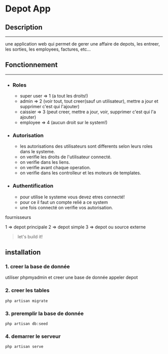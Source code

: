 # Depot App

## Description
---
 une application web qui permet de gerer une affaire de depots, les entreer, les sorties, les employees, factures, etc...

## Fonctionnement
---

- ### Roles

    - super user => 1   (a tout les droits!)
    - admin      => 2   (voir tout, tout creer(sauf un utilisateur), mettre a jour et supprimer c'est qui l'ajouter)
    - caissier   => 3   (peut creer, mettre a jour, voir, supprimer c'est qui l'a ajouter)
    - employee   => 4   (aucun droit sur le system!)

- ### Autorisation

    - les autorisations des utilisateurs sont differents selon leurs roles dans le systeme. 
    - on verifie les droits de l'utilisateur connecté.
    - on verifie dans les liens.
    - on verifie avant chaque operation.
    - on verifie dans les controlleur et les moteurs de templates.

- ### Authentification

    - pour utilise le systeme vous devez etres connecté!
    - pour ce il faut un compte relié a ce system
    - une fois connecté on verifie vos autorisation.

fournisseurs

1 => depot principale
2 => depot simple
3 => depot ou source externe


> let's build it!

## installation

### 1. creer la base de donnée
 utiliser phpmyadmin et creer une base de donnée appeler depot

### 2. creer les tables
```
php artisan migrate
```
### 3. preremplir la base de donnée
```
php artisan db:seed
```
### 4. demarrer le serveur
```
php artisan serve
```